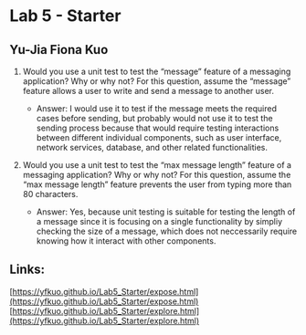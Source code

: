# Lab 5 - Starter
## Yu-Jia Fiona Kuo
1) Would you use a unit test to test the “message” feature of a messaging application? Why or why not? For this question, assume the “message” feature allows a user to write and send a message to another user.
    - Answer: I would use it to test if the message meets the required cases before sending, but probably would not use it to test the sending process because that would require testing interactions between different individual components, such as user interface, network services, database, and other related functionalities.
  
2) Would you use a unit test to test the “max message length” feature of a messaging application? Why or why not? For this question, assume the “max message length” feature prevents the user from typing more than 80 characters.
    - Answer: Yes, because unit testing is suitable for testing the length of a message since it is focusing on a single functionality by simpliy checking the size of a message, which does not neccessarily require knowing how it interact with other components.
  
## Links:
[https://yfkuo.github.io/Lab5_Starter/expose.html](https://yfkuo.github.io/Lab5_Starter/expose.html)
[https://yfkuo.github.io/Lab5_Starter/explore.html](https://yfkuo.github.io/Lab5_Starter/explore.html)
